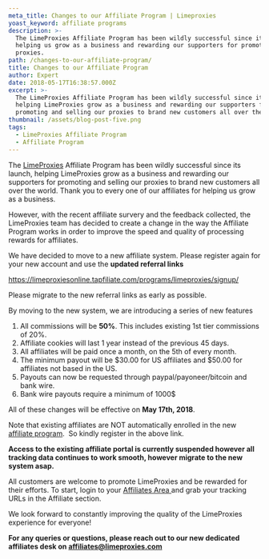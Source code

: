 ```yaml
---
meta_title: Changes to our Affiliate Program | Limeproxies
yoast_keyword: affiliate programs
description: >-
  The LimeProxies Affiliate Program has been wildly successful since its launch,
  helping us grow as a business and rewarding our supporters for promoting our
  proxies.
path: /changes-to-our-affiliate-program/
title: Changes to our Affiliate Program
author: Expert
date: 2018-05-17T16:38:57.000Z
excerpt: >-
  The LimeProxies Affiliate Program has been wildly successful since its launch,
  helping LimeProxies grow as a business and rewarding our supporters for
  promoting and selling our proxies to brand new customers all over the world.
thumbnail: /assets/blog-post-five.png
tags:
  - LimeProxies Affiliate Program
  - Affiliate Program
---
```

The <u>LimeProxies</u> Affiliate Program has been wildly successful since its launch, helping LimeProxies grow as a business and rewarding our supporters for promoting and selling our proxies to brand new customers all over the world. Thank you to every one of our affiliates for helping us grow as a business.

However, with the recent affiliate survery and the feedback collected, the LimeProxies team has decided to create a change in the way the Affiliate Program works in order to improve the speed and quality of processing rewards for affiliates.

We have decided to move to a new affiliate system. Please register again for your new account and use the **updated referral links**

<https://limeproxiesonline.tapfiliate.com/programs/limeproxies/signup/>

Please migrate to the new referral links as early as possible.

By moving to the new system, we are introducing a series of new features

  1. All commissions will be **50%**. This includes existing 1st tier commissions of 20%.
  2. Affiliate cookies will last 1 year instead of the previous 45 days.
  3. All affiliates will be paid once a month, on the 5th of every month.
  4. The minimum payout will be $30.00 for US affiliates and $50.00 for affiliates not based in the US.
  5. Payouts can now be requested through paypal/payoneer/bitcoin and bank wire.
  6. Bank wire payouts require a minimum of 1000$

All of these changes will be effective on **May 17th, 2018**.

Note that existing affiliates are NOT automatically enrolled in the new [affiliate program][1].  So kindly register in the above link.

**Access to the existing affiliate portal is currently suspended however all tracking data continues to work smooth, however migrate to the new system asap.**

All customers are welcome to promote LimeProxies and be rewarded for their efforts. To start, login to your <u>[Affiliates Area ][1]</u>and grab your tracking URLs in the Affiliate section.

We look forward to constantly improving the quality of the LimeProxies experience for everyone!

**For any queries or questions, please reach out to our new dedicated affiliates desk on affiliates@limeproxies.com**

 [1]: https://limeproxiesonline.tapfiliate.com/programs/limeproxies/signup/
